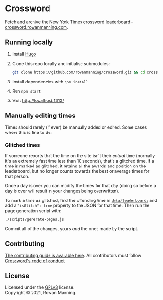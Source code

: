 
# Crossword

Fetch and archive the New York Times crossword leaderboard - [crossword.rowanmanning.com](https://crossword.rowanmanning.com/).


## Running locally

  1. Install [Hugo](https://gohugo.io/)

  2. Clone this repo locally and initialise submodules:

     ```bash
     git clone https://github.com/rowanmanning/crossword.git && cd crossword && submodule init && git submodule update
     ```

  3. Install dependencies with `npm install`

  4. Run `npm start`

  5. Visit [http://localhost:1313/](http://localhost:1313/)


## Manually editing times

Times should rarely (if ever) be manually added or edited. Some cases where this is fine to do:

### Glitched times

If someone reports that the time on the site isn't their _actual_ time (normally it's an extremely fast time less than 10 seconds), that's a glitched time. If a time is marked as glitched, it retains all the awards and position on the leaderboard, but no longer counts towards the best or average times for that person.

Once a day is over you can modify the times for that day (doing so before a day is over will result in your changes being overwritten).

To mark a time as glitched, find the offending time in [`data/leaderboards`](data/leaderboards) and add a `"isGlitch": true` property to the JSON for that time. Then run the page generation script with:

```
./scripts/generate-pages.js
```

Commit all of the changes, yours _and_ the ones made by the script.


## Contributing

[The contributing guide is available here](docs/contributing.md). All contributors must follow [Crossword's code of conduct](docs/code_of_conduct.md).


## License

Licensed under the [GPLv3](LICENSE.md) license.<br/>
Copyright &copy; 2021, Rowan Manning.
